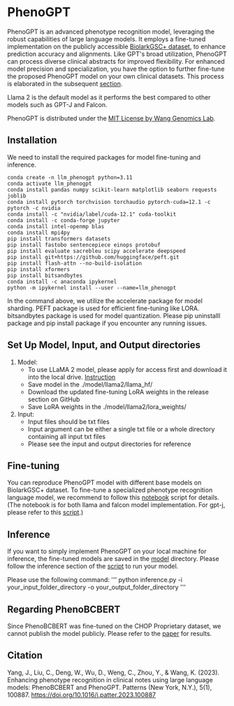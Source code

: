 # PhenoGPT

PhenoGPT is an advanced phenotype recognition model, leveraging the robust capabilities of large language models. It employs a fine-tuned implementation on the publicly accessible [BiolarkGSC+ dataset](https://github.com/lasigeBioTM/IHP), to enhance prediction accuracy and alignments. Like GPT's broad utilization, PhenoGPT can process diverse clinical abstracts for improved flexibility. For enhanced model precision and specialization, you have the option to further fine-tune the proposed PhenoGPT model on your own clinical datasets. This process is elaborated in the subsequent [section](##Fine-tuning). 

Llama 2 is the default model as it performs the best compared to other models such as GPT-J and Falcon.

PhenoGPT is distributed under the [MIT License by Wang Genomics Lab](https://wglab.mit-license.org/).

## Installation
We need to install the required packages for model fine-tuning and inference. 
```
conda create -n llm_phenogpt python=3.11
conda activate llm_phenogpt
conda install pandas numpy scikit-learn matplotlib seaborn requests joblib
conda install pytorch torchvision torchaudio pytorch-cuda=12.1 -c pytorch -c nvidia
conda install -c "nvidia/label/cuda-12.1" cuda-toolkit
conda install -c conda-forge jupyter
conda install intel-openmp blas
conda install mpi4py
pip install transformers datasets
pip install fastobo sentencepiece einops protobuf
pip install evaluate sacrebleu scipy accelerate deepspeed
pip install git+https://github.com/huggingface/peft.git
pip install flash-attn --no-build-isolation
pip install xformers
pip install bitsandbytes
conda install -c anaconda ipykernel
python -m ipykernel install --user --name=llm_phenogpt
```
In the command above, we utilize the accelerate package for model sharding. PEFT package is used for efficient fine-tuning like LORA.
bitsandbytes package is used for model quantization.
Please pip uninstalll package and pip install package if you encounter any running issues.

## Set Up Model, Input, and Output directories
1. Model:
    - To use LLaMA 2 model, please apply for access first and download it into the local drive. [Instruction](https://huggingface.co/docs/transformers/main/model/llama2)
    - Save model in the ./model/llama2/llama_hf/
    - Download the updated fine-tuning LoRA weights in the release section on GitHub
    - Save LoRA weights in the ./model/llama2/lora_weights/
2. Input:
    - Input files should be txt files
    - Input argument can be either a single txt file or a whole directory containing all input txt files
    - Please see the input and output directories for reference

## Fine-tuning
You can reproduce PhenoGPT model with different base models on BiolarkGSC+ dataset. To fine-tune a specialized phenotype recognition language model, we recommend to follow this [notebook](https://github.com/WGLab/PhenoGPT/blob/main/run_phenogpt.ipynb) script for details. (The notebook is for both llama and falcon model implementation. For gpt-j, please refer to this [script](https://github.com/WGLab/PhenoGPT/blob/main/model/gpt-j/Finetune_gpt_j_6B_8bit_biolark.ipynb).)

## Inference
If you want to simply implement PhenoGPT on your local machine for inference, the fine-tuned models are saved in the [model](https://github.com/WGLab/PhenoGPT/tree/main/model) directory. Please follow the inference section of the [script](https://github.com/WGLab/PhenoGPT/blob/main/inference.py) to run your model.

Please use the following command:
'''
python inference.py -i your_input_folder_directory -o your_output_folder_directory
'''
## Regarding PhenoBCBERT
Since PhenoBCBERT was fine-tuned on the CHOP Proprietary dataset, we cannot publish the model publicly. Please refer to the [paper](https://doi.org/10.1016%2Fj.patter.2023.100887) for results.

## Citation
Yang, J., Liu, C., Deng, W., Wu, D., Weng, C., Zhou, Y., & Wang, K. (2023). Enhancing phenotype recognition in clinical notes using large language models: PhenoBCBERT and PhenoGPT. Patterns (New York, N.Y.), 5(1), 100887. https://doi.org/10.1016/j.patter.2023.100887
